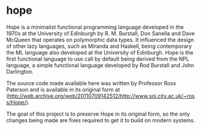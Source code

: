 hope
====

Hope is a minimalist functional programming language developed in the 1970s at the University of Edinburgh by R. M. Burstall, Don Sanella and Dave McQueen that operates on polymorphic data types. It influenced the design of other lazy languages, such as Miranda and Haskell, being contemporary the ML language also developed at the University of Edinburgh. Hope is the first functional language to use call by default being derived from the NPL language, a simple functional language developed by Rod Burstall and John Darlington.

The source code made available here was written by Professor Ross Paterson and is available in its original form at (http://web.archive.org/web/20110709142512/http://www.soi.city.ac.uk/~ross/Hope/).

The goal of this project is to preserve Hope in its original form, so the only changes
being made are fixes required to get it to build on modern systems.
